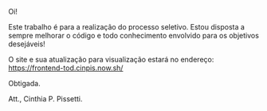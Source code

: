 Oi!

Este trabalho é para a realização do processo seletivo.
Estou disposta a sempre melhorar o código e todo conhecimento envolvido para os objetivos desejáveis!

O site e sua atualização para visualização estará no endereço:
https://frontend-tod.cinpis.now.sh/

Obtigada.

Att.,
Cinthia P. Pissetti.